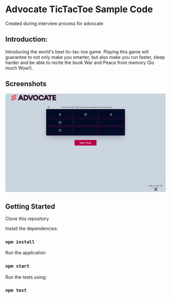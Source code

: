 
# Advocate TicTacToe Sample Code
Created during interview process for advocate

## Introduction:

Introducing the world's best tic-tac-toe game. Playing this game will guarantee to not only make you smarter, but also make you run faster, sleep harder and be able to recite the book War and Peace from memory (So much Wow!). 

## Screenshots

![App Screenshot](https://github.com/Ofrepose/Ofrepose/blob/master/imgs/advocateScreenshot.png)

## Getting Started

Clone this repository

Install the dependencies:
### `npm install`

Run the application
### `npm start`

Run the tests using:
### `npm test`
